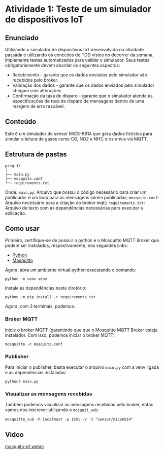 # Atividade 1: Teste de um simulador de dispositivos IoT

## Enunciado

Utilizando o simulador de dispositivos IoT desenvolvido na atividade passada e utilizando os conceitos de TDD vistos no decorrer da semana, implemente testes automatizados para validar o simulador. Seus testes obrigatoriamente devem abordar os seguintes aspectos:

- Recebimento - garante que os dados enviados pelo simulador são recebidos pelo broker.
- Validação dos dados - garante que os dados enviados pelo simulador chegam sem alterações.
- Confirmação da taxa de disparo - garante que o simulador atende às especificações de taxa de disparo de mensagens dentro de uma margem de erro razoável.

## Conteúdo

Este é um simulador de sensor MiCS-6814 que gera dados fictícios para simular a leitura de gases como CO, NO2 e NH3, e os envia via MQTT.

## Estrutura de pastas
<pre><code>prog-1/
│
├── main.py
├── mosquito.conf
└── requirements.txt</code></pre>

Onde:
```main.py```: Arquivo que possui o código necessário para criar um publicador e um loop para as mensagens serem publicadas;
```mosquito.conf```: Arquivo necessário para a criação do broker mqtt;
```requirements.txt```: Arquivo de texto com as dependências necessárias para executar a aplicação.

## Como usar
Primeiro, certifique-se de possuir o python e o Mosquitto MQTT Broker que podem ser instalados, respectivamente, nos seguintes links:

- [Python](https://www.python.org/)
- [Mosquitto](https://mosquitto.org/download/)

Agora, abra um ambiente virtual python executando o comando:
<pre><code>python -m venv venv</code></pre>

Instale as dependências neste diretório:
<pre><code>python -m pip install -r requirements.txt</code></pre>

Agora, com 3 terminais, podemos:

### Broker MQTT
Inicie o broker MQTT (garantindo que que o Mosquitto MQTT Broker esteja instalado). Com isso, podemos iniciar o broker MQTT:
<pre><code>mosquitto -c mosquito.conf</code></pre>

### Publisher
Para iniciar o publisher, basta executar o arquivo ```main.py``` com a venv ligada e as dependências instaladas:
<pre><code>python3 main.py</code></pre>

### Visualizar as mensagens recebidas
Também podemos visualizar as mensagens recebidas pelo broker, então vamos nos inscrever utilizando o ```mosquit_sub```:
<pre><code>mosquitto_sub -h localhost -p 1891 -v -t "sensor/mics6814"</code> </pre>

## Video
[mosquito-p1.webm](https://github.com/Lukovsk/Inteli-Modulo-9/assets/99260684/405f93c1-5486-4218-99aa-c567a2d504c0)
